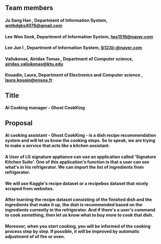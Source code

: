 ## Team members

#### Ju Sang Han , Department of Information System, wntkdgks4076@gmail.com 

#### Lee Won Seok, Department of Information System, lws1516@naver.com

#### Lee Jun I , Department of Information System, lji123ji-@naver.com 

#### Valiukenas, Airidas Tomas , Department of Computer science, airidas.valiukenas@ktu.edu

#### Kouadio, Laura, Department of Electronics and Computer science , laura.kouaio@ensea.fr 

## Title
#### AI Cooking manager - Ghost CookKing

## Proposal

#### AI cooking assistant - Ghost CookKing - is a dish recipe recommendation system and will let us know the cooking steps. So to speak, we are trying to make a service that acts like a kitchen assistant.
#### A User of LG signature appliance can use an application called 'Signature Kitchen Suite'. One of this application's function is that a user can see what's in his refrigerator. We can import the list of ingredients from refrigerator.
#### We will use Kaggle's recipe dataset or a recipebox dataset that nicely scraped from websites.
#### After learning the recipe dataset consisting of the finished dish and the ingredients that make it up, the dish is recommended based on the ingredients currently in the refrigerator. And if there's a user's command to cook something, then let us know what to buy more to cook that dish. 
#### Moreover, when you start cooking, you will be informed of the cooking process step by step. If possible, it will be improved by automatic adjustment of of fire or oven.
